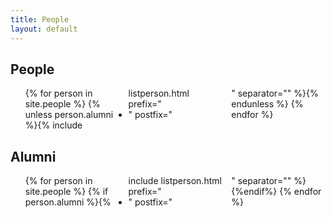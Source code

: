 ```yaml
---
title: People
layout: default
---
```


<style>
ul {
  columns: 3;
  -webkit-columns: 3;
  -moz-columns: 3;
}
</style>

## People

<ul>
{% for person in site.people %}
{% unless person.alumni %}{% include listperson.html prefix="<li>" postfix="</li>" separator="" %}{% endunless %}
{% endfor %}
</ul>

## Alumni

<ul>
{% for person in site.people %}
{% if person.alumni %}{% include listperson.html prefix="<li>" postfix="</li>" separator="" %}{%endif%}
{% endfor %}
</ul>
